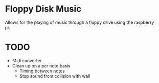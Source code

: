 # Floppy Disk Music

Allows for the playing of music through a floppy drive using the raspberry pi.

# TODO

- Midi converter
- Clean up on a per note basis
  - Timing between notes
  - Stop sound from collision with wall
